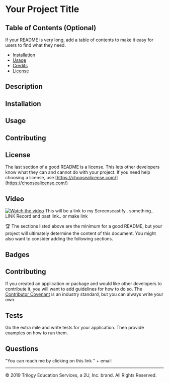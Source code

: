# Your Project Title

## Table of Contents (Optional)

If your README is very long, add a table of contents to make it easy for users to find what they need.

* [Installation](#installation)
* [Usage](#usage)
* [Credits](#credits)
* [License](#license)

## Description 

<!-- 
If you're new to Markdown, read the GitHub guide on [Mastering Markdown](https://guides.github.com/features/mastering-markdown/).

If you need an example of a good README, check out [the VSCode repository](https://github.com/microsoft/vscode). -->

## Installation

## Usage 

## Contributing

## License

The last section of a good README is a license. This lets other developers know what they can and cannot do with your project. If you need help choosing a license, use [https://choosealicense.com/](https://choosealicense.com/)

## Video
[![Watch the video](https://i.imgur.com/vKb2F1B.png)](https://youtu.be/vt5fpE0bzSY)
    This will be a link to my Screenscastify.. something.. LINK
    Record and past link.. or make link
<!-- ---<video autoplay loop muted playsinline>
  <source src="/videos/space/bloop-flowers.mov" type="video/mp4">
</video> -->

🏆 The sections listed above are the minimum for a good README, but your project will ultimately determine the content of this document. You might also want to consider adding the following sections.

## Badges

<!-- ![badmath](https://img.shields.io/github/languages/top/nielsenjared/badmath)
[![Maintenance](https://img.shields.io/badge/Maintained%3F-yes-green.svg)](https://GitHub.com/Naereen/StrapDown.js/graphs/commit-activity)

Badges aren't _necessary_, per se, but they demonstrate street cred. Badges let other developers know that you know what you're doing. Check out the badges hosted by [shields.io](https://shields.io/). You may not understand what they all represent now, but you will in time. -->


## Contributing

If you created an application or package and would like other developers to contribute it, you will want to add guidelines for how to do so. The [Contributor Covenant](https://www.contributor-covenant.org/) is an industry standard, but you can always write your own.

## Tests

Go the extra mile and write tests for your application. Then provide examples on how to run them.

## Questions

<!-- Github link (username + github path) -->

<!-- instructions on how to reach me with additional questions -->
"You can reach me by clicking on this link " + email

---
© 2019 Trilogy Education Services, a 2U, Inc. brand. All Rights Reserved.
